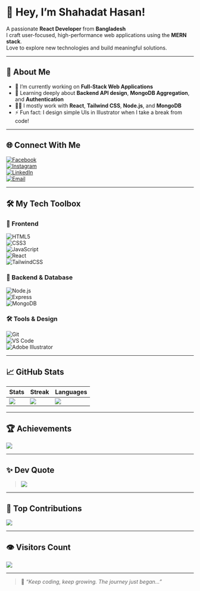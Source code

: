 # 👋 Hey, I’m Shahadat Hasan!

A passionate **React Developer** from **Bangladesh**  
I craft user-focused, high-performance web applications using the **MERN stack**.  
Love to explore new technologies and build meaningful solutions.  

---

## 🚀 About Me

- 🔭 I’m currently working on **Full-Stack Web Applications**
- 🌱 Learning deeply about **Backend API design**, **MongoDB Aggregation**, and **Authentication**
- 👨‍💻 I mostly work with **React**, **Tailwind CSS**, **Node.js**, and **MongoDB**
- ⚡ Fun fact: I design simple UIs in Illustrator when I take a break from code!

---

## 🌐 Connect With Me

[![Facebook](https://img.shields.io/badge/Facebook-%231877F2.svg?style=for-the-badge&logo=facebook&logoColor=white)](https://www.facebook.com/shahadat.shariar.2024)  
[![Instagram](https://img.shields.io/badge/Instagram-%23E4405F.svg?style=for-the-badge&logo=instagram&logoColor=white)](https://www.instagram.com/shahadat9790/)  
[![LinkedIn](https://img.shields.io/badge/LinkedIn-%230077B5.svg?style=for-the-badge&logo=linkedin&logoColor=white)](https://www.linkedin.com/in/m-k-shahadat-mohammad-942577305/)  
[![Email](https://img.shields.io/badge/Gmail-D14836.svg?style=for-the-badge&logo=gmail&logoColor=white)](mailto:shahadathasan743599@gmail.com)

---

## 🛠️ My Tech Toolbox

### 🧩 Frontend  
![HTML5](https://img.shields.io/badge/HTML5-%23E34F26.svg?style=for-the-badge&logo=html5&logoColor=white)  
![CSS3](https://img.shields.io/badge/CSS3-%231572B6.svg?style=for-the-badge&logo=css3&logoColor=white)  
![JavaScript](https://img.shields.io/badge/JavaScript-%23F7DF1E.svg?style=for-the-badge&logo=javascript&logoColor=black)  
![React](https://img.shields.io/badge/React-%2361DAFB.svg?style=for-the-badge&logo=react&logoColor=black)  
![TailwindCSS](https://img.shields.io/badge/TailwindCSS-%2338B2AC.svg?style=for-the-badge&logo=tailwind-css&logoColor=white)

### 🔧 Backend & Database  
![Node.js](https://img.shields.io/badge/Node.js-%2343853D.svg?style=for-the-badge&logo=node.js&logoColor=white)  
![Express](https://img.shields.io/badge/Express-%2312100E.svg?style=for-the-badge&logo=express&logoColor=white)  
![MongoDB](https://img.shields.io/badge/MongoDB-%234ea94b.svg?style=for-the-badge&logo=mongodb&logoColor=white)

### 🛠️ Tools & Design  
![Git](https://img.shields.io/badge/Git-%23F05033.svg?style=for-the-badge&logo=git&logoColor=white)  
![VS Code](https://img.shields.io/badge/VSCode-%23007ACC.svg?style=for-the-badge&logo=visual-studio-code&logoColor=white)  
![Adobe Illustrator](https://img.shields.io/badge/Illustrator-%23FF9A00.svg?style=for-the-badge&logo=adobe-illustrator&logoColor=white)

---

## 📈 GitHub Stats

| Stats | Streak | Languages |
|-------|--------|-----------|
| ![](https://github-readme-stats.vercel.app/api?username=ShahadatHasan623&theme=highcontrast&hide_border=false&include_all_commits=true&count_private=true) | ![](https://streak-stats.demolab.com?user=ShahadatHasan623&theme=highcontrast&hide_border=false) | ![](https://github-readme-stats.vercel.app/api/top-langs/?username=ShahadatHasan623&theme=highcontrast&layout=compact&hide_border=false) |

---

## 🏆 Achievements

![](https://github-profile-trophy.vercel.app/?username=ShahadatHasan623&theme=gruvbox&no-frame=false&no-bg=true&margin-w=4)

---

## ✨ Dev Quote

> ![](https://quotes-github-readme.vercel.app/api?type=horizontal&theme=tokyonight)

---

## 📌 Top Contributions

![](https://github-contributor-stats.vercel.app/api?username=ShahadatHasan623&limit=5&theme=dark&combine_all_yearly_contributions=true)

---

## 👁️ Visitors Count

[![](https://visitcount.itsvg.in/api?id=ShahadatHasan623&icon=0&color=0)](https://visitcount.itsvg.in)

---

> 🔖 *“Keep coding, keep growing. The journey just began...”*

<!-- Designed by Shahadat Hasan | Inspired by clean dev portfolios -->

